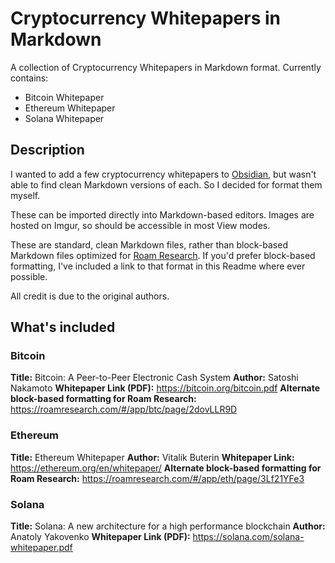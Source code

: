 # Cryptocurrency Whitepapers in Markdown

A collection of Cryptocurrency Whitepapers in Markdown format. Currently contains:

- Bitcoin Whitepaper
- Ethereum Whitepaper
- Solana Whitepaper

## Description

I wanted to add a few cryptocurrency whitepapers to [Obsidian](https://obsidian.md/), but wasn't able to find clean Markdown versions of each. So I decided for format them myself.

These can be imported directly into Markdown-based editors. Images are hosted on Imgur, so should be accessible in most View modes.

These are standard, clean Markdown files, rather than block-based Markdown files optimized for [Roam Research](https://roamresearch.com/). If you'd prefer block-based formatting, I've included a link to that format in this Readme where ever possible.

All credit is due to the original authors.

## What's included

### Bitcoin
**Title:** Bitcoin: A Peer-to-Peer Electronic Cash System
**Author:** Satoshi Nakamoto
**Whitepaper Link (PDF):** https://bitcoin.org/bitcoin.pdf
**Alternate block-based formatting for Roam Research:** https://roamresearch.com/#/app/btc/page/2dovLLR9D

### Ethereum
**Title:** Ethereum Whitepaper
**Author:** Vitalik Buterin
**Whitepaper Link:** https://ethereum.org/en/whitepaper/
**Alternate block-based formatting for Roam Research:** https://roamresearch.com/#/app/eth/page/3Lf21YFe3

### Solana
**Title:** Solana: A new architecture for a high performance blockchain
**Author:** Anatoly Yakovenko
**Whitepaper Link (PDF):** https://solana.com/solana-whitepaper.pdf